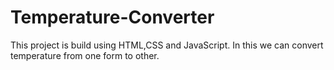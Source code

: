# Temperature-Converter
This project is build using HTML,CSS and JavaScript.
In this we can convert temperature from one form to other.
